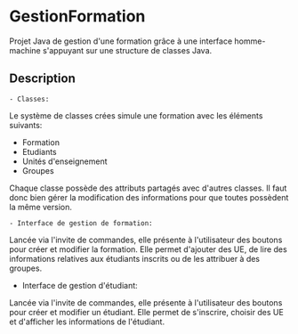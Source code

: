 # GestionFormation

Projet Java de gestion d'une formation grâce à une interface homme-machine s'appuyant sur une structure de classes Java.

## Description

    - Classes:

Le système de classes crées simule une formation avec les éléments suivants:

- Formation
- Etudiants
- Unités d'enseignement
- Groupes

Chaque classe possède des attributs partagés avec d'autres classes. Il faut donc bien gérer la modification des informations pour que toutes possèdent la même version.

    - Interface de gestion de formation:

Lancée via l'invite de commandes, elle présente à l'utilisateur des boutons pour créer et modifier la formation.
Elle permet d'ajouter des UE, de lire des informations relatives aux étudiants inscrits ou de les attribuer à des groupes.

- Interface de gestion d'étudiant:

Lancée via l'invite de commandes, elle présente à l'utilisateur des boutons pour créer et modifier un étudiant.
Elle permet de s'inscrire, choisir des UE et d'afficher les informations de l'étudiant.
